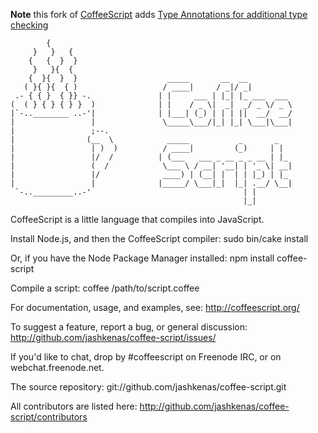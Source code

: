 **Note** this fork of [CoffeeScript](http://coffeescript.org/) adds [Type Annotations for additional type checking](https://github.com/jstrachan/coffee-script/blob/master/TypeAnnotations.md)

            {
         }   }   {
        {   {  }  }
         }   }{  {
        {  }{  }  }                    _____       __  __
       ( }{ }{  { )                   / ____|     / _|/ _|
     .- { { }  { }} -.               | |     ___ | |_| |_ ___  ___
    (  ( } { } { } }  )              | |    / _ \|  _|  _/ _ \/ _ \
    |`-..________ ..-'|              | |___| (_) | | | ||  __/  __/
    |                 |               \_____\___/|_| |_| \___|\___|
    |                 ;--.
    |                (__  \            _____           _       _
    |                 | )  )          / ____|         (_)     | |
    |                 |/  /          | (___   ___ _ __ _ _ __ | |_
    |                 (  /            \___ \ / __| '__| | '_ \| __|
    |                 |/              ____) | (__| |  | | |_) | |_
    |                 |              |_____/ \___|_|  |_| .__/ \__|
     `-.._________..-'                                  | |
                                                        |_|


  CoffeeScript is a little language that compiles into JavaScript.

  Install Node.js, and then the CoffeeScript compiler:
  sudo bin/cake install

  Or, if you have the Node Package Manager installed:
  npm install coffee-script

  Compile a script:
  coffee /path/to/script.coffee

  For documentation, usage, and examples, see:
  http://coffeescript.org/

  To suggest a feature, report a bug, or general discussion:
  http://github.com/jashkenas/coffee-script/issues/

  If you'd like to chat, drop by #coffeescript on Freenode IRC,
  or on webchat.freenode.net.

  The source repository:
  git://github.com/jashkenas/coffee-script.git

  All contributors are listed here:
  http://github.com/jashkenas/coffee-script/contributors
